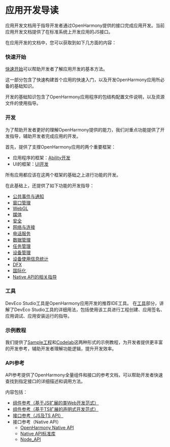# 应用开发导读

应用开发文档用于指导开发者通过OpenHarmony提供的接口完成应用开发。当前应用开发文档提供了在标准系统上开发应用的JS接口。

在应用开发的文档中，您可以获取到如下几方面的内容：

### 快速开始

[快速开始](quick-start/start-overview.md)可以帮助开发者了解应用开发的基本方法。

这一部分包含了快速构建首个应用的快速入门，以及开发OpenHarmony应用所必备的基础知识。

开发的基础知识包含了OpenHarmony应用程序的包结构配置文件说明，以及资源文件的使用指导。

### 开发

为了帮助开发者更好的理解OpenHarmony提供的能力，我们对重点功能提供了开发指导，辅助开发者完成应用的开发。

首先，提供了支撑OpenHarmony应用的两个重要框架：

- 应用程序的框架：[Ability开发](ability/fa-brief.md)
- UI的框架：[UI开发](ui/arkui-overview.md)

所有应用都应该在这两个框架的基础之上进行功能的开发。

在此基础上，还提供了如下功能的开发指导：

- [公共事件与通知](notification/notification-brief.md)
- [窗口管理](windowmanager/window-overview.md)
- [WebGL](webgl/webgl-overview.md)
- [媒体](media/audio-overview.md)
- [安全](security/userauth-overview.md)
- [网络与连接](connectivity/ipc-rpc-overview.md)
- [电话服务](telephony/telephony-overview.md)
- [数据管理](database/database-mdds-overview.md)
- [任务管理](task-management/background-task-overview.md)
- [设备管理](device/usb-overview.md)
- [设备使用信息统计](device-usage-statistics/device-usage-statistics-overview.md)
- [DFX](dfx/hiappevent-overview.md)
- [国际化](internationalization/international-overview.md)
- [Native API的相关指导](napi/napi-guidelines.md)

### 工具

DevEco Studio工具是OpenHarmony应用开发的推荐IDE工具。
在[工具](https://developer.harmonyos.com/cn/docs/documentation/doc-guides/ohos-deveco-studio-overview-0000001263280421)部分，讲解了DevEco Studio工具的详细用法，包括使用该工具进行工程创建、应用签名、应用调试、应用安装运行的指导。

### 示例教程

我们提供了[Sample工程](https://gitee.com/openharmony/app_samples/blob/master/README_zh.md)和[Codelab](https://gitee.com/openharmony/codelabs/blob/master/README.md)这两种形式的示例教程，为开发者提供更丰富的开发参考，辅助开发者理解功能逻辑，提升开发效率。

### API参考

API参考提供了OpenHarmony全量组件和接口的参考文档，可以帮助开发者快速查找到指定接口的详细描述和调用方法。

内容包括：
-   [组件参考（基于JS扩展的类Web开发范式）](reference/arkui-js/js-components-common-attributes.md)
-   [组件参考（基于TS扩展的声明式开发范式）](reference/arkui-ts/ts-universal-events-click.md)
-   [接口参考（JS及TS API）](reference/apis/js-apis-DataUriUtils.md)
-   接口参考（Native API）
    -   [OpenHarmony Native API](reference/native-apis/_o_h___native_x_component.md)
    -   [Native API标准库](reference/native-lib/third_party_libc/musl.md)
    -   [Node_API](reference/native-lib/third_party_napi/napi.md)
